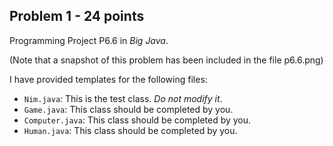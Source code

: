 ## Problem 1 - 24 points
Programming Project P6.6 in *Big Java*.

(Note that a snapshot of this problem has been included in the file p6.6.png)

I have provided templates for the following files:

* `Nim.java`: This is the test class. *Do not modify it*.
* `Game.java`: This class should be completed by you.
* `Computer.java`: This class should be completed by you.
* `Human.java`: This class should be completed by you.
